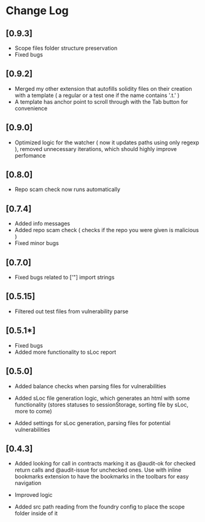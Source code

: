 # Change Log

## [0.9.3]

- Scope files folder structure preservation
- Fixed bugs

## [0.9.2]

- Merged my other extension that autofills solidity files on their creation with a template ( a regular or a test one if the name contains '.t.' )
- A template has anchor point to scroll through with the Tab button for convenience

## [0.9.0]

- Optimized logic for the watcher ( now it updates paths using only regexp ), removed unnecessary iterations, which should highly improve perfomance

## [0.8.0]

- Repo scam check now runs automatically

## [0.7.4]

- Added info messages
- Added repo scam check ( checks if the repo you were given is malicious )
- Fixed minor bugs

## [0.7.0]

- Fixed bugs related to ['"] import strings

## [0.5.15]

- Filtered out test files from vulnerability parse

## [0.5.1*]

- Fixed bugs
- Added more functionality to sLoc report

## [0.5.0]

- Added balance checks when parsing files for vulnerabilities

- Added sLoc file generation logic, which generates an html with some functionality (stores statuses to sessionStorage, sorting file by sLoc, more to come)

- Added settings for sLoc generation, parsing files for potential vulnerabilities

## [0.4.3]

- Added looking for call in contracts marking it as @audit-ok for checked return calls and @audit-issue for unchecked ones. Use with inline bookmarks extension to have the bookmarks in the toolbars for easy navigation

- Improved logic

- Added src path reading from the foundry config to place the scope folder inside of it
